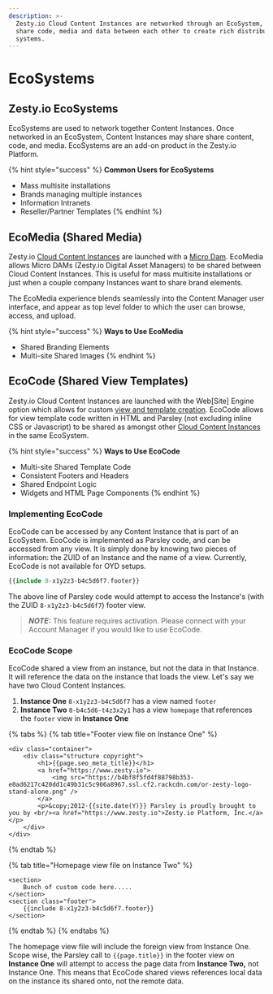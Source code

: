 ```yaml
---
description: >-
  Zesty.io Cloud Content Instances are networked through an EcoSystem, they can
  share code, media and data between each other to create rich distributed
  systems.
---
```


# EcoSystems

## Zesty.io EcoSystems

EcoSystems are used to network together Content Instances. Once networked in an EcoSystem, Content Instances may share share content, code, and media. EcoSystems are an add-on product in the Zesty.io Platform.

{% hint style="success" %}
**Common Users for EcoSystems**

* Mass multisite installations 
* Brands managing multiple instances
* Information Intranets
* Reseller/Partner Templates
{% endhint %}

## EcoMedia \(Shared Media\)

Zesty.io [Cloud Content Instances](ecosystems.md) are launched with a [Micro Dam](media-storage-micro-dam.md). EcoMedia allows Micro DAMs \(Zesty.io Digital Asset Managers\) to be shared between Cloud Content Instances. This is useful for mass multisite installations or just when a couple company Instances want to share brand elements.

The EcoMedia experience blends seamlessly into the Content Manager user interface, and appear as top level folder to which the user can browse, access, and upload.

{% hint style="success" %}
**Ways to Use EcoMedia**

* Shared Branding Elements
* Multi-site Shared Images
{% endhint %}

## EcoCode \(Shared View Templates\)

Zesty.io Cloud Content Instances are launched with the Web\[Site\] Engine option which allows for custom [view and template creation](web-engine/view-templating.md). EcoCode allows for view template code written in HTML and Parsley \(not excluding inline CSS or Javascript\) to be shared as amongst other [Cloud Content Instances](ecosystems.md) in the same EcoSystem.

{% hint style="success" %}
**Ways to Use EcoCode**

* Multi-site Shared Template Code
* Consistent Footers and Headers
* Shared Endpoint Logic
* Widgets and HTML Page Components
{% endhint %}

### Implementing EcoCode

EcoCode can be accessed by any Content Instance that is part of an EcoSystem. EcoCode is implemented as Parsley code, and can be accessed from any view. It is simply done by knowing two pieces of information: the ZUID of an Instance and the name of a view. Currently, EcoCode is not available for OYD setups.

```php
{{include 8-x1y2z3-b4c5d6f7.footer}}
```

The above line of Parsley code would attempt to access the Instance's \(with the ZUID `8-x1y2z3-b4c5d6f7`\) footer view.

> _**NOTE:**_ This feature requires activation. Please connect with your Account Manager if you would like to use EcoCode.

### EcoCode Scope

EcoCode shared a view from an instance, but not the data in that Instance. It will reference the data on the instance that loads the view. Let's say we have two Cloud Content Instances.

1. **Instance One** `8-x1y2z3-b4c5d6f7` has a view named `footer`
2. **Instance Two** `8-b4c5d6-t4z3x2y1` has a view `homepage` that references the `footer` view in **Instance One**

{% tabs %}
{% tab title="Footer view file on Instance One" %}
```markup
<div class="container">
    <div class="structure copyright">
        <h1>{{page.seo_meta_title}}</h1>
        <a href="https://www.zesty.io">
            <img src="https://b4bf8f5fd4f88798b353-e0ad6217c420dd1c49b31c5c906a8967.ssl.cf2.rackcdn.com/or-zesty-logo-stand-alone.png" />
        </a>
        <p>&copy;2012-{{site.date(Y)}} Parsley is proudly brought to you by <br/><a href="https://www.zesty.io">Zesty.io Platform, Inc.</a>  </p>        
    </div>
</div>
```
{% endtab %}

{% tab title="Homepage view file on Instance Two" %}
```markup
<section>
    Bunch of custom code here.....
</section>
<section class="footer">
    {{include 8-x1y2z3-b4c5d6f7.footer}}
</section>
```
{% endtab %}
{% endtabs %}

The homepage view file will include the foreign view from Instance One. Scope wise, the Parsley call to `{{page.title}}` in the footer view on **Instance One** will attempt to access the page data from **Instance Two,** not Instance One. This means that EcoCode shared views references local data on the instance its shared onto, not the remote data.

